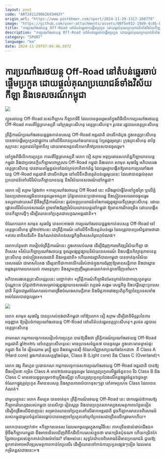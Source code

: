 ```yaml
---
layout: post
code: "ART2411290626XSHHJY"
origin_url: "https://www.postkhmer.com/sport/2024-11-29-1317-260770"
image: "https://github.com/user-attachments/assets/00f5e932-19d9-4c05-bb26-2df066e0b05e"
title: "ការ​​ប្រណាំង​រថយន្ត Off-Road នៅ​តំបន់​ឆ្នេរ​ចាប់​ផ្តើម​ប្រកួត ​ដោយផ្តល់់​គុណ​​ប្រយោជន៍​​​ទាំង​វិស័យ​កីឡា និង​ទេសចរណ៍​កម្ពុជា"
description: "​​ការ​​ប្រណាំង​រថយន្ត Off-Road នៅ​តំបន់​ឆ្នេរ​ចាប់​ផ្តើម​ប្រកួត ​ដោយផ្តល់់​គុណ​​ប្រយោជន៍​​​ទាំង​វិស័យ​កីឡា និង​ទេសចរណ៍​កម្ពុជា​"
category: "SPORT"
language: "km"
date: 2024-11-29T07:04:46.597Z
---
```


# ការ​​ប្រណាំង​រថយន្ត Off-Road នៅ​តំបន់​ឆ្នេរ​ចាប់​ផ្តើម​ប្រកួត ​ដោយផ្តល់់​គុណ​​ប្រយោជន៍​​​ទាំង​វិស័យ​កីឡា និង​ទេសចរណ៍​កម្ពុជា

![](https://github.com/user-attachments/assets/d0871a10-9bdb-40bd-b293-699a2e058a06)

ក្បួនរថយន្ត Off-Road របស់កីឡាករ កីឡាការិនី ដែលបានចូលរួមនៅក្នុងពិធីបើកការប្រណាំងរថយន្ត Off-Road កាលពីថ្ងៃព្រហស្បតិ៍ នៅក្រុងព្រះសីហនុ ខេត្តព្រះសីហនុ។ រូបថត រដ្ឋបាលខេត្តព្រះសីហនុ

ព្រឹត្តិការណ៍​ប្រណាំង​រថ​យន្តឆ្លងកាត់ឧបសគ្គ​ Off-Road ​អន្តរ​ជាតិ ជា​លើក​ដំបូង ​ក្នុង​ខេត្ត​ព្រះសីហនុ បានចាប់​ផ្តើម​ប្រកួត​ជា​ផ្លូវ​ការ នៅលើ​ទីលាន​ប្រណាំង​យាន​យន្ត ក្បែរឆ្នេរ​អូរត្រេះ ក្រុង​ព្រះសីហនុ នា​ថ្ងៃសុក្រ​នេះ រហូត​ដល់​​ថ្ងៃអាទិត្យ ដោយមាន​អត្តពលិក​មកពី​៧​ប្រទេស​បាន​ចូលរួម។

នៅ​ក្នុង​ពិធីបើក​ការ​ប្រកួត កាលពី​ថ្ងៃ​ព្រហស្បតិ៍ លោក ទៀ ស្យាម អនុប្រធាន​សហ​ព័ន្ធកីឡា​យាន​យន្ត​កម្ពុជា និងជា​ប្រធាន​​ក្លិប​កីឡា​មហា​គ្រួសារ Off-Road កម្ពុជា និង​លោក សាមុត សុធារិទ្ធ អភិបាល​រង​ខេត្ត​ព្រះសីហនុ បាន​​​វាយ​តម្លៃ​ខ្ពស់​ទៅ​ដល់​គ្រប់​ភាគី​ពាក់​ព័ន្ធ ដែល​រួម​គ្នា​បង្កើត​ឱ្យ​មានការ​​​ប្រណាំង​រថ​យន្ត Off-Road ​អន្តរជាតិ​ ជា​លើក​ដំបូង នៅ​លើ​ទឹក​ដី​ខេត្ត​តំបន់​ឆ្នេរ​មួយ​នេះ ដែលវាបាន​ផ្តល់​គុណ​​ប្រយោជន៍​​ទៅ​លើ​វិស័យ​កីឡា​យាន​យន្ត និង​វិស័យ​ទេសចរណ៍​នៅ​កម្ពុជា។

លោក ទៀ ស្យាម ថ្លែង​ថា៖​ «​ការ​ប្រណាំង​រថយន្ត Off Road នេះ យើង​ធ្លាប់​ធ្វើតែ​នៅ​ក្នុងព្រៃ ឬ​លើ​ភ្នំ ដែល​ប្រជា​ពល​រដ្ឋ​មិន​បាន​ចូល​រួម​ទស្សនា ប៉ុន្តែ​ពេល​នេះ​ប្រជា​ពល​រដ្ឋ និង​ភ្ញៀវទេសចរ​ អាច​ចូល​រួម​ទស្សនា​ដោយ​សេរី អ៊ីចឹង​ព្រឹត្តិការណ៍នេះ ផ្តល់​អត្ថប្រយោជន៍​ទាំង​ការផ្សព្វ​ផ្សាយ​ទីក្រុង​ព្រះសីហនុ  ដោយ​ផ្តោត​លើ​វិស័យ​ទេសចរណ៍ ​ព្រម​ទាំង​ជំរុញ​វិស័យ​យាន​យន្ត​នៅកម្ពុជា ឪ្យ​មាន​ការ​រីក​ចម្រើន ដោយ​បង្កើតបាន​កីឡាករ​ថ្មីៗ ដើម្បី​ឈាន​ទៅ​ប្រកួត​ជា​លក្ខណ​អន្តរជាតិ»។

ចំណែក​លោក សាមុត សុធារិទ្ធ បាន​អះអាង​ថា ការ​ប្រណាំង​រថយន្ត​ឆ្លង​កាត់​ឧបសគ្គ Off-Road នៅ​ខេត្ត​ព្រះសីហនុ ឆ្នាំ២០២៤​នេះ ជា​ព្រឹត្តិការណ៍ នៅ​លើ​ទឹក​ដី​ខេត្ត​តំបន់​ឆ្នេរ ដែល​ត្រូវបាន​ប្រសិទ្ធ​នាម​ថា​ជា «តារារៈ​នាទិសនិរតី» និង​កំណត់​ជា​តំបន់​សេដ្ឋកិច្ច​ពិសេស​គំរូ​ពហុ​បំណង។ 

លោក​​បន្ថែម​ថា ការ​រៀបចំ​ព្រឹត្តិការណ៍​នេះ ក្នុង​គោល​បំណង ដើម្បី​ជំរុញ​ការ​អភិវឌ្ឍ​វិស័យកីឡា ជា​ពិសេស «វិស័យ​កីឡា​ប្រណាំង​រថយន្ត ចូល​រួម​ផ្សព្វ​ផ្សាយ​វិស័យ​ទេសចរណ៍ និង​បង្កើន​កិត្យា​នុភាព​ខេត្ត​ព្រះសីហនុ ដល់​ភ្ញៀវ​ទេសចរ​ជាតិ និង​អន្តរ​ជាតិ» ហើយ​រាជ​រដ្ឋា​ភិបាល​កម្ពុជា បាន​ចាត់​ទុក​វិស័យ​ទេសចរណ៍ ជា​មាស​បៃតង ដើរ​តួនាទី​ជា​កាតា​លីករ​ដ៏​សំខាន់​ក្នុង​ការ​ជំរុញឱ្យ​មាន​សន្តិភាព និង​ជា​ស្ពាន​ចម្លង​នូវ​ការ​យោគ​យល់ ការ​អនុគ្រោះ និង​ស្នាម​ញញឹម​រួស​រាយ​រាក់​ទាក់​គ្នា​ទៅ​វិញ​ទៅ​មក។

អភិបាល​រង​ខេត្ត​ព្រះសីហនុរូប​នេះ បញ្ជាក់​ថា៖ «ព្រឹត្តិការណ៍​កីឡា​មិន​មែន​គ្រាន់​តែ​ជា​ការ​ប្រកួត​មួយ​ប៉ុណ្ណោះ​ទេ ប៉ុន្តែ​ជា​ឱកាស​សម្រាប់​ផ្សព្វ​ផ្សាយ​ទេសចរណ៍ វប្បធម៌ សង្គម សេដ្ឋកិច្ច និងកេរ្តិ៍​ឈ្មោះ​ប្រទេស​ជាតិ ក៏​ដូច​ជា​រួម​ចំណែក​ដល់​ការ​ពង្រឹង​ចំណង​សាមគ្គីភាព និង​មិត្តភាព​រវាងប្រតិភូ​កីឡា​នៃ​ប្រទេស​ទាំង​អស់​ដែល​បាន​ចូលរួម»។

![](https://github.com/user-attachments/assets/6f1f3719-40d7-4b72-8db7-4ee57527b59c)

លោក សាមុត សុធារិទ្ធ បានប្រគល់ទង់ជាតិកម្ពុជា ទៅឱ្យលោក ទៀ ស្យាម ដើម្បីជានិមិត្តរូបនៃការអនុញ្ញាត ឱ្យរៀបចំការប្រណាំងរថយន្ត Off-Road នៅលើតំបន់ឆ្នេរខេត្តព្រះសីហនុ។ រូបថត រដ្ឋបាលខេត្តព្រះសីហនុ

តាម​គណៈ​កម្ម​ការ​បច្ចេក​ទេស​រៀបចំ​ការ​ប្រកួត បាន​ឱ្យ​ដឹង​ថា ​​ព្រឹត្តិការណ៍​ប្រណាំង​រថយន្ត Off-Road អន្តរ​ជាតិ ឆ្នាំ២០២៤ នៅ​ខេត្ត​ព្រះសីហនុ​នេះ មាន​ប្រទេស​ចំនួន​៧ បាន​ចូល​រួម ក្នុង​នោះ​មានម្ចាស់​ផ្ទះ​កម្ពុជា ចិន ថៃ វៀតណាម រុស្ស៊ី ​ឡាវ និង​ឥណ្ឌូនេស៊ី ចំណែក​​វិញ្ញាសា​ប្រណាំង​ចែក​ជា​៣  គឺ Class A (Hard core) ឆ្លង​កាត់​ឧបសគ្គ​ខ្លាំង​បំផុត, Class B (Light core) និង Class C (Overland)។

លោក វង្ស គីមហួត ប្រធាន​គណៈកម្មការ​បច្ចេក​ទេស​​ការប្រណាំង​រថយន្ត Off-Road អន្តរជាតិ បាន​ឱ្យ​ដឹង​ទៀត​ថា កម្រិត Class A មាន​២៦​រថយន្តចូល​រួម ដែល​ត្រូវ​ប្រកួត​លើ​ផ្លូវ​ចំនួន​១០ រីឯ ​Class B និង ​Class C មាន​រថយន្ត​ចូល​រួម​​១៥​គ្រឿង​ស្មើ​គ្នា​ ហើយ​ត្រូវ​ប្រកួត​ប្រជែង​លើ​គន្លង​ផ្លូវ​ចំនួន​៦​ដូចគ្នា ចំណែក​​ផ្លូវ​ត្រូវប្រកួត គឺ​មាន​ឧបសគ្គ និងស្ថាន​ភាព​លំបាក​ខុសៗ​គ្នា ទៅ​តាម​​ប្រភេទ Class ដែល​បាន​កំណត់។

ជាមួយ​គ្នា​នេះ លោក គីមហួត ​បាន​​ចាត់​ទុក ព្រឹត្តិការណ៍​រថ​យន្ត Off-Road ​នេះ ជា​ការ​ផ្តល់​​ឱកាស​ឱ្យ​កីឡាករវ័យ​ក្មេង​របស់​​កម្ពុជា បាន​សិក្សា រៀនសូត្រ និង​បាន​ប្រកួត​សាក​ល្បង​សមត្ថ​ភាព​បន្ថែម​ទៀត ដើម្បី​ពង្រឹង​លើ​ជំនាញ​នេះ សម្រាប់​ឈាន​ទៅ​ប្រកួត​នៅលើ​ឆាក​អន្តរ​ជាតិ​ ដូច​កីឡាករ​មាន​បទ​ពិសោធន៍​របស់​​កម្ពុជា​មួយ​ចំនួន​​ ដែល​ធ្លាប់​បានចេញ​​ទៅ​ប្រកួត​នៅ​ក្រៅ​ប្រទេសជា​ច្រើន​លើក​រួចមក​​ហើយ។

លោក​បាន​បញ្ជាក់​ថា៖ «កីឡាករ​បរទេស ដែល​មក​ចូលរួម​ក្នុង​កម្ម​វិធីនេះ ភាគ​ច្រើនជា​លំដាប់​ជើងឯក អ៊ីចឹង​កីឡាករ​កម្ពុជា នឹង​អាច​មើល​ឃើញ​ពី​ទឹក​ដី​​បើក​បរ​របស់​ខ្លួន​ថា មាន​​កម្រិត​ប៉ុនណា ហើយកម្រិត​កែ​ច្នៃ​រថយន្ត​របស់​ពួក​គាត់​យ៉ាង​ម៉េច​ដែរ? ទាំងអស់​នេះ សុទ្ធតែ​ជាបទពិសោធន៍​ដ៏​មាន​ប្រយោជន៍ ជួយ​ឱ្យ​ពួកគាត់​អាច​អភិវឌ្ឍ​សមត្ថ​ភាព​កាន់​តែ​ប្រសើរ ដើម្បី​ឈាន​ទៅ​កាន់ការ​ប្រកួត​ផ្សេងៗ​ទៀត ដែល​មាន​កម្រិត​ខ្ពស់​ជាង​នេះ»៕